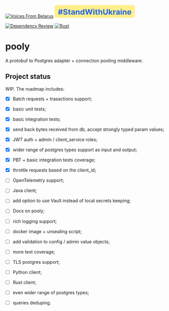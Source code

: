 [<img src="https://upload.wikimedia.org/wikipedia/commons/thumb/e/ea/Presidential_Standard_of_Belarus_%28fictional%29.svg/240px-Presidential_Standard_of_Belarus_%28fictional%29.svg.png" width="20" height="20" alt="Voices From Belarus" />](https://voicesfrombelarus.org/) [![Stand With Ukraine](https://raw.githubusercontent.com/vshymanskyy/StandWithUkraine/main/badges/StandWithUkraine.svg)](https://vshymanskyy.github.io/StandWithUkraine)

[![Dependency Review](https://github.com/mrrabbitte/pooly/actions/workflows/dependency-review.yml/badge.svg)](https://github.com/mrrabbitte/pooly/actions/workflows/dependency-review.yml) [![Rust](https://github.com/mrrabbitte/pooly/actions/workflows/rust.yml/badge.svg)](https://github.com/mrrabbitte/pooly/actions/workflows/rust.yml)

# pooly

A protobuf to Postgres adapter + connection pooling middleware.

## Project status

WIP. The roadmap includes:

- [x] Batch requests + trasactions support;
- [x] basic unit tests;
- [x] basic integration tests;
- [x] send back bytes received from db, accept strongly typed param values;
- [x] JWT auth + admin / client_service roles;
- [x] wider range of postgres types support as input and output;
- [x] PBT + basic integration tests coverage;
- [x] throttle requests based on the client_id;
- [ ] OpenTelemetry support;
- [ ] Java client;
- [ ] add option to use Vault instead of local secrets keeping;
- [ ] Docs on pooly;
- [ ] rich logging support;
- [ ] docker image + unsealing script;
- [ ] add validation to config / admin value objects;
- [ ] more test coverage;
- [ ] TLS postgres support;
- [ ] Python client;
- [ ] Rust client;
- [ ] even wider range of postgres types;
- [ ] queries deduping.

